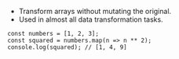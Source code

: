 - Transform arrays without mutating the original.
- Used in almost all data transformation tasks.

```
const numbers = [1, 2, 3];
const squared = numbers.map(n => n ** 2);
console.log(squared); // [1, 4, 9]

```
